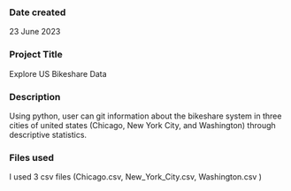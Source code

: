 ### Date created
23 June 2023

### Project Title
Explore US Bikeshare Data

### Description
Using python, user can git information about the bikeshare system in three cities of united states (Chicago, New York City, and Washington) through descriptive statistics.

### Files used
I used 3 csv files (Chicago.csv, New_York_City.csv, Washington.csv )



